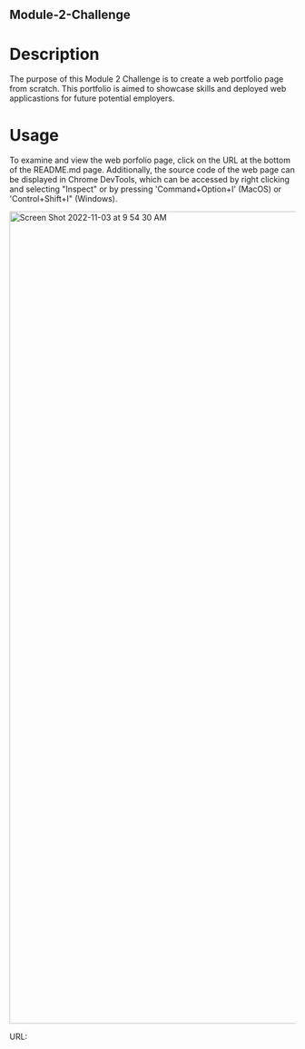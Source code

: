 ## Module-2-Challenge
# Description
The purpose of this Module 2 Challenge is to create a web portfolio page from scratch. This portfolio is aimed to showcase skills and deployed web applicastions for future potential employers. 

# Usage
To examine and view the web porfolio page, click on the URL at the bottom of the README.md page. Additionally, the source code of the web page can be displayed in Chrome DevTools, which can be accessed by right clicking and selecting "Inspect" or by pressing 'Command+Option+I' (MacOS) or 'Control+Shift+I" (Windows).

<img width="1431" alt="Screen Shot 2022-11-03 at 9 54 30 AM" src="https://user-images.githubusercontent.com/25966179/199741179-9ed498db-9f02-4897-a802-2e916ab343e7.png">

URL:
